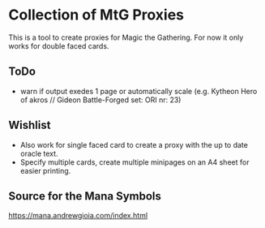 # Collection of MtG Proxies

This is a tool to create proxies for Magic the Gathering.
For now it only works for double faced cards.

## ToDo

- warn if output exedes 1 page or automatically scale (e.g. Kytheon Hero of akros // Gideon Battle-Forged set: ORI nr: 23)

## Wishlist

- Also work for single faced card to create a proxy with the up to date oracle text.
- Specify multiple cards, create multiple minipages on an A4 sheet for easier printing.

## Source for the Mana Symbols

https://mana.andrewgioia.com/index.html
